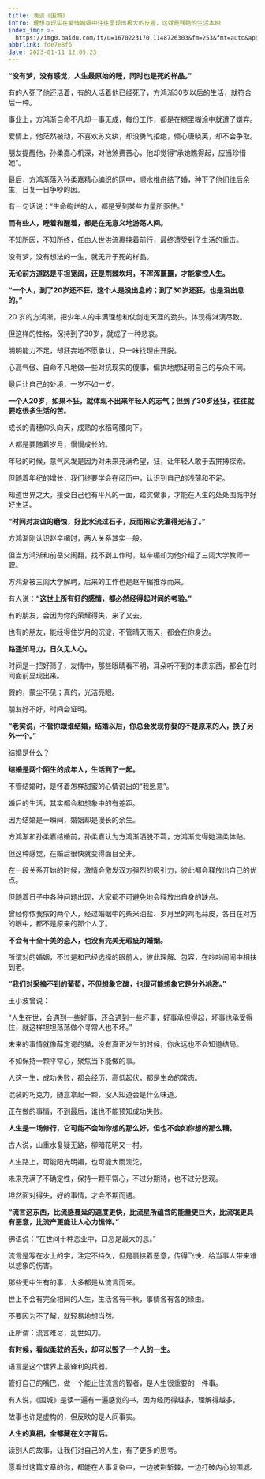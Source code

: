 ```yaml
---
title: 浅谈《围城》
intro: 理想与现实在爱情婚姻中往往呈现出极大的反差，这就是残酷的生活本相
index_img: >-
  https://img0.baidu.com/it/u=1670223170,1148726303&fm=253&fmt=auto&app=138&f=JPEG?w=640&h=283
abbrlink: fde7e8f6
date: 2023-01-11 12:05:23
---
```




**“没有梦，没有感觉，人生最原始的睡，同时也是死的样品。”**



有的人死了他还活着，有的人活着他已经死了，方鸿渐30岁以后的生活，就符合后一种。



事业上，方鸿渐自命不凡却一事无成，每份工作，都是在糊里糊涂中就遭了嫌弃。





爱情上，他茫然被动，不喜欢苏文纨，却没勇气拒绝，倾心唐晓芙，却不会争取。





朋友提醒他，孙柔嘉心机深，对他煞费苦心，他却觉得“承她瞧得起，应当珍惜她”。





最后，方鸿渐落入孙柔嘉精心编织的网中，顺水推舟结了婚，种下了他们往后余生，日复一日争吵的因。





有一句话说：“生命绚烂的人，都是受到某些力量所驱使。”





**而有些人，睡着和醒着，都是在无意义地游荡人间。**





不知所因，不知所终，任由人世洪流裹挟着前行，最终遭受到了生活的重击。





没有梦，没有想法的一生，就无异于死的样品。





**无论前方道路是平坦宽阔，还是荆棘坎坷，不浑浑噩噩，才能掌控人生。**





**“一个人，到了20岁还不狂，这个人是没出息的；到了30岁还狂，也是没出息的。”**





20 岁的方鸿渐，把少年人的丰满理想和仗剑走天涯的劲头，体现得淋漓尽致。





但这样的性格，保持到了30岁，就成了一种悲哀。





明明能力不足，却狂妄地不愿承认，只一味找理由开脱。





心高气傲、自命不凡地做一些对抗现实的傻事，偏执地想证明自己的与众不同。





最后让自己的处境，一岁不如一岁。





**一个人20岁，如果不狂，就体现不出来年轻人的志气；但到了30岁还狂，往往就要吃很多生活的苦。**





成长的青穗仰头向天，成熟的水稻弯腰向下。





人都是要随着岁月，慢慢成长的。





年轻的时候，意气风发是因为对未来充满希望，狂，让年轻人敢于去拼搏探索。





但随着年纪的增长，我们终要学会在阅历中，认识到自己的浅薄和不足。





知道世界之大，接受自己也有平凡的一面，踏实做事，才能在人生的处处围城中好好生活。





**“时间对友谊的磨蚀，好比水流过石子，反而把它洗濯得光洁了。”**





方鸿渐刚认识赵辛楣时，两人关系其实一般。





但当方鸿渐和前岳父闹翻，找不到工作时，赵辛楣却为他介绍了三闾大学教师一职。





方鸿渐被三闾大学解聘，后来的工作也是赵辛楣推荐而来。





有人说：**“这世上所有好的感情，都必然经得起时间的考验。”**





有的朋友，会因为你的荣耀得失，来了又去。





也有的朋友，能经得住岁月的沉淀，不管晴天雨天，都会在你身边。





**路遥知马力，日久见人心。**





时间是一把好筛子，友情中，那些眼睛看不明，耳朵听不到的本质东西，都会在时间面前显现出来。





假的，蒙尘不见；真的，光洁亮眼。





朋友好不好，时间会证明。





**“老实说，不管你跟谁结婚，结婚以后，你总会发现你娶的不是原来的人，换了另外一个。”**





结婚是什么？





**结婚是两个陌生的成年人，生活到了一起。**





不管结婚时，是怀着怎样甜蜜的心情说出的“我愿意”。





婚后的生活，其实都会和想象中的有差距。





因为结婚是一瞬间，婚姻却是漫长的余生。





方鸿渐和孙柔嘉结婚前，孙柔嘉认为方鸿渐洒脱不羁，方鸿渐觉得她温柔体贴。





但这种感觉，在婚后很快就变得面目全非。





在一段关系开始的时候，激情会激发双方强烈的吸引力，彼此都会释放出自己的优点。





但随着日子中各种问题出现，大家都不可避免地会释放出自身的缺点。





曾经你侬我侬的两个人，经过婚姻中的柴米油盐、岁月里的鸡毛蒜皮，各自在对方的眼中，都不是原来的那个人了。





**不会有十全十美的恋人，也没有完美无瑕疵的婚姻。**





所谓对的婚姻，不过是和已经选择的眼前人，彼此理解、包容，在吵吵闹闹中相扶到老。





**“我们对采摘不到的葡萄，不但想象它酸，也很可能想象它是分外地甜。”**





王小波曾说：







“人生在世，会遇到一些好事，还会遇到一些坏事，好事承担得起，坏事也承受得住，就这样坦坦荡荡做个寻常人也不坏。”





未来的事情就像薛定谔的猫，没有真正发生的时候，你永远也不会知道结局。





不如保持一颗平常心，聚焦当下能做的事。





人这一生，成功失败，都会经历，高低起伏，都是生命的常态。





混装的巧克力，随意拿起一颗，没人知道会是什么味道。





正在做的事情，不到最后，谁也不能预知成功失败。





**人生是一场修行，它可能不会如你想的那么好，但也不会如你想的那么糟。**





古人说，山重水复疑无路，柳暗花明又一村。





人生路上，可能阳光明媚，也可能大雨滂沱。





未来充满了不确定性，保持一颗平常心，不过分期待，也不过分悲观。





坦然面对得失，好的事情，才会不期而遇。







**“流言这东西，比流感蔓延的速度更快，比流星所蕴含的能量更巨大，比流氓更具有恶意，比流产更能让人心力憔悴。”**





佛语说：“在世间十种恶业中，口恶是最大的恶。”





流言是写在水上的字，注定不持久，但是裹挟着恶意，传得飞快，给当事人带来难以想象的伤害。





那些无中生有的事，大多都是从流言而来。





世上不会有完全相同的人生，生活各有千秋，事情各有各的缘由。





不要因为不了解，就轻易地想当然。





正所谓：流言难尽，乱世如刀。





**有时候，看似柔软的舌头，却可以毁了一个人的一生。**





语言是这个世界上最锋利的兵器。





管好自己的嘴巴，做一个能止住流言的智者，是人生很重要的一件事。





有人说，《围城》是读一遍有一遍感觉的书，因为经历得越多，理解得越多。





故事也许是虚构的，但反映的是人间事实。





**人生的真相，全都藏在文字背后。**





读别人的故事，让我们对自己的人生，有了更多的思考。





愿看过这篇文章的你，都能在人事复杂中，一边披荆斩棘，一边打破内心的围城。